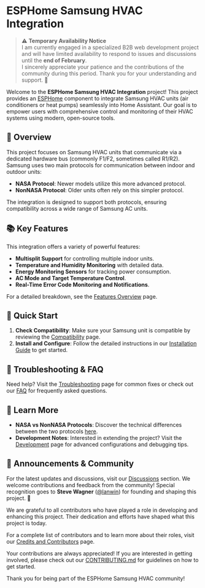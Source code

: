 # ESPHome Samsung HVAC Integration

> ⚠️ **Temporary Availability Notice**  
> I am currently engaged in a specialized B2B web development project and will have limited availability to respond to issues and discussions until the **end of February**.  
> I sincerely appreciate your patience and the contributions of the community during this period. Thank you for your understanding and support. 🙏

Welcome to the **ESPHome Samsung HVAC Integration** project! This project provides an [ESPHome](https://esphome.io/) component to integrate Samsung HVAC units (air conditioners or heat pumps) seamlessly into Home Assistant. Our goal is to empower users with comprehensive control and monitoring of their HVAC systems using modern, open-source tools.

## 🌟 Overview
This project focuses on Samsung HVAC units that communicate via a dedicated hardware bus (commonly F1/F2, sometimes called R1/R2). Samsung uses two main protocols for communication between indoor and outdoor units:
- **NASA Protocol**: Newer models utilize this more advanced protocol.
- **NonNASA Protocol**: Older units often rely on this simpler protocol.

The integration is designed to support both protocols, ensuring compatibility across a wide range of Samsung AC units.

## 📚 Key Features
This integration offers a variety of powerful features:
- **Multisplit Support** for controlling multiple indoor units.
- **Temperature and Humidity Monitoring** with detailed data.
- **Energy Monitoring Sensors** for tracking power consumption.
- **AC Mode and Target Temperature Control**.
- **Real-Time Error Code Monitoring and Notifications**.

For a detailed breakdown, see the [Features Overview](https://github.com/omerfaruk-aran/esphome_samsung_hvac_bus/wiki/Features-Overview) page.

## 🚀 Quick Start
1. **Check Compatibility**: Make sure your Samsung unit is compatible by reviewing the [Compatibility](https://github.com/omerfaruk-aran/esphome_samsung_hvac_bus/wiki/Compatibility) page.
2. **Install and Configure**: Follow the detailed instructions in our [Installation Guide](https://github.com/omerfaruk-aran/esphome_samsung_hvac_bus/wiki/Installation-Guide) to get started.

## 🔧 Troubleshooting & FAQ
Need help? Visit the [Troubleshooting](https://github.com/omerfaruk-aran/esphome_samsung_hvac_bus/wiki/Troubleshooting) page for common fixes or check out our [FAQ](https://github.com/omerfaruk-aran/esphome_samsung_hvac_bus/wiki/Frequently-Asked-Questions-(FAQ)) for frequently asked questions.

## 📖 Learn More
- **NASA vs NonNASA Protocols**: Discover the technical differences between the two protocols [here](https://github.com/omerfaruk-aran/esphome_samsung_hvac_bus/wiki/NASA-vs-NonNASA-Protocols).
- **Development Notes**: Interested in extending the project? Visit the [Development](https://github.com/omerfaruk-aran/esphome_samsung_hvac_bus/wiki/Development) page for advanced configurations and debugging tips.

## 📢 Announcements & Community
For the latest updates and discussions, visit our [Discussions](https://github.com/omerfaruk-aran/esphome_samsung_hvac_bus/discussions) section. We welcome contributions and feedback from the community! Special recognition goes to **Steve Wagner** ([@lanwin](https://github.com/lanwin)) for founding and shaping this project. 🚀

We are grateful to all contributors who have played a role in developing and enhancing this project. Their dedication and efforts have shaped what this project is today.

For a complete list of contributors and to learn more about their roles, visit our [Credits and Contributors](https://github.com/omerfaruk-aran/esphome_samsung_hvac_bus/wiki/Credits-and-Contributors) page.

Your contributions are always appreciated! If you are interested in getting involved, please check out our [CONTRIBUTING.md](https://github.com/omerfaruk-aran/esphome_samsung_hvac_bus/blob/main/CONTRIBUTING.md) for guidelines on how to get started.

Thank you for being part of the ESPHome Samsung HVAC community!
